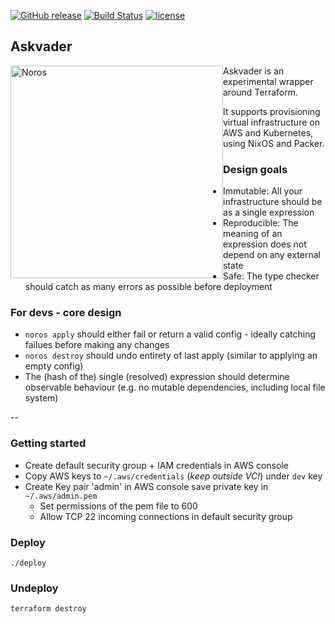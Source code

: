 [![GitHub release](https://img.shields.io/github/release/haskell/ghcup.svg)](https://github.com/haskell/ghcup/releases)
[![Build Status](https://travis-ci.org/haskell/ghcup.svg?branch=master)](https://travis-ci.org/haskell/ghcup)
[![license](https://img.shields.io/github/license/haskell/ghcup.svg)](COPYING)

## Askvader

<img alt="Noros" src="https://dl.dropboxusercontent.com/s/0ax0xxrokj9uw7g/askvader.png" width="340" style="float: left;">

Askvader is an experimental wrapper around Terraform.

It supports provisioning virtual infrastructure on AWS and Kubernetes, using NixOS and Packer.

### Design goals
- Immutable: All your infrastructure should be as a single expression
- Reproducible: The meaning of an expression does not depend on any external state
- Safe: The type checker should catch as many errors as possible before deployment

### For devs - core design
- `noros apply` should either fail or return a valid config - ideally catching failues before making any changes
- `noros destroy` should undo entirety of last apply (similar to applying an empty config)
- The (hash of the) single (resolved) expression should determine observable behaviour (e.g. no mutable dependencies, including local file system)

--

### Getting started

- Create default security group + IAM credentials in AWS console
- Copy AWS keys to `~/.aws/credentials` (*keep outside VC!*) under `dev` key
- Create Key pair 'admin' in AWS console save private key in `~/.aws/admin.pem`
  - Set permissions of the pem file to 600
  - Allow TCP 22 incoming connections in default security group

### Deploy

    ./deploy

### Undeploy

    terraform destroy
